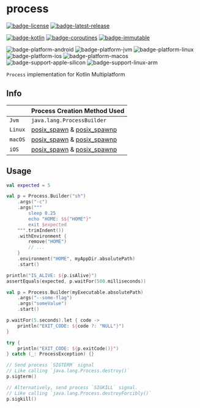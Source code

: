 # process
[![badge-license]][url-license]
[![badge-latest-release]][url-latest-release]

[![badge-kotlin]][url-kotlin]
[![badge-coroutines]][url-coroutines]
[![badge-immutable]][url-immutable]

![badge-platform-android]
![badge-platform-jvm]
![badge-platform-linux]
![badge-platform-ios]
![badge-platform-macos]
![badge-support-apple-silicon]
![badge-support-linux-arm]

`Process` implementation for Kotlin Multiplatform

## Info

|         | Process Creation Method Used                                     |
|---------|------------------------------------------------------------------|
| `Jvm`   | `java.lang.ProcessBuilder`                                       |
| `Linux` | [posix_spawn][url-posix-spawn] & [posix_spawnp][url-posix-spawn] |
| `macOS` | [posix_spawn][url-posix-spawn] & [posix_spawnp][url-posix-spawn] |
| `iOS`   | [posix_spawn][url-posix-spawn] & [posix_spawnp][url-posix-spawn] |

## Usage

```kotlin
val expected = 5

val p = Process.Builder("sh")
    .args("-c")
    .args("""
        sleep 0.25
        echo "HOME: $${"HOME"}"
        exit $expected
    """.trimIndent())
    .withEnvironment {
        remove("HOME")
        // ...
    }
    .environment("HOME", myAppDir.absolutePath)
    .start()

println("IS_ALIVE: ${p.isAlive}")
assertEquals(expected, p.waitFor(500.milliseconds))
```

```kotlin
val p = Process.Builder(myExecutable.absolutePath)
    .args("--some-flag")
    .args("someValue")
    .start()

p.waitFor(5.seconds).let { code ->
    println("EXIT_CODE: ${code ?: "NULL"}")
}

try {
    println("EXIT_CODE: ${p.exitCode()}")
} catch (_: ProcessException) {}

// Send process `SIGTERM` signal
// Like calling `java.lang.Process.destroy()`
p.sigterm()

// Alternatively, send process `SIGKILL` signal.
// Like calling `java.lang.Process.destroyForcibly()`
p.sigkill()
```

<!-- TAG_VERSION -->
[badge-latest-release]: https://img.shields.io/badge/latest--release-Unreleased-blue.svg?style=flat
[badge-license]: https://img.shields.io/badge/license-Apache%20License%202.0-blue.svg?style=flat

<!-- TAG_DEPENDENCIES -->
[badge-kotlin]: https://img.shields.io/badge/kotlin-1.9.21-blue.svg?logo=kotlin
[badge-coroutines]: https://img.shields.io/badge/coroutines-1.7.3-blue.svg?logo=kotlin
[badge-immutable]: https://img.shields.io/badge/immutable-0.1.0-blue.svg?style=flat

<!-- TAG_PLATFORMS -->
[badge-platform-android]: http://img.shields.io/badge/-android-6EDB8D.svg?style=flat
[badge-platform-jvm]: http://img.shields.io/badge/-jvm-DB413D.svg?style=flat
[badge-platform-js]: http://img.shields.io/badge/-js-F8DB5D.svg?style=flat
[badge-platform-js-node]: https://img.shields.io/badge/-nodejs-68a063.svg?style=flat
[badge-platform-linux]: http://img.shields.io/badge/-linux-2D3F6C.svg?style=flat
[badge-platform-macos]: http://img.shields.io/badge/-macos-111111.svg?style=flat
[badge-platform-ios]: http://img.shields.io/badge/-ios-CDCDCD.svg?style=flat
[badge-platform-tvos]: http://img.shields.io/badge/-tvos-808080.svg?style=flat
[badge-platform-watchos]: http://img.shields.io/badge/-watchos-C0C0C0.svg?style=flat
[badge-platform-wasm]: https://img.shields.io/badge/-wasm-624FE8.svg?style=flat
[badge-platform-windows]: http://img.shields.io/badge/-windows-4D76CD.svg?style=flat
[badge-support-android-native]: http://img.shields.io/badge/support-[AndroidNative]-6EDB8D.svg?style=flat
[badge-support-apple-silicon]: http://img.shields.io/badge/support-[AppleSilicon]-43BBFF.svg?style=flat
[badge-support-js-ir]: https://img.shields.io/badge/support-[js--IR]-AAC4E0.svg?style=flat
[badge-support-linux-arm]: http://img.shields.io/badge/support-[LinuxArm]-2D3F6C.svg?style=flat

[url-latest-release]: https://github.com/05nelsonm/process/releases/latest
[url-license]: https://www.apache.org/licenses/LICENSE-2.0
[url-kotlin]: https://kotlinlang.org
[url-coroutines]: https://github.com/Kotlin/kotlinx.coroutines
[url-immutable]: https://github.com/05nelsonm/immutable
[url-posix-spawn]: https://man7.org/linux/man-pages/man3/posix_spawn.3.html
